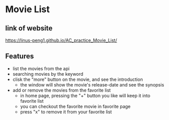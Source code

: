 # Movie List

## link of website
https://linus-peng1.github.io/AC_practice_Movie_List/

## Features
- list the movies from the api
- searching movies by the keyword
- clisk the "more" button on the movie, and see the introduction
  - the window will show the movie's release-date and see the synopsis 
- add or remove the movies from the favorite list
  - in home page, pressing the "+" button you like will keep it into favorite list
  - you can checkout the favorite movie in favorite page
  - press "x" to remove it from your favorite list

